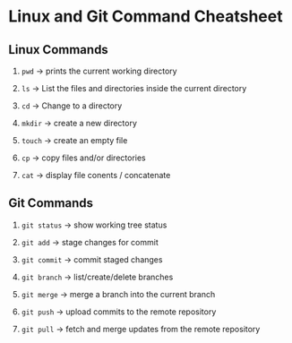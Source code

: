 # Linux and Git Command Cheatsheet

## Linux Commands
1. `pwd` -> prints the current working directory

2. `ls` -> List the files and directories inside the current directory

3. `cd` -> Change to a directory

4. `mkdir` -> create a new directory

5. `touch` -> create an empty file

6. `cp` -> copy files and/or directories

7. `cat` -> display file conents / concatenate

## Git Commands
1. `git status` -> show working tree status

2. `git add` -> stage changes for commit

3. `git commit` -> commit staged changes

4. `git branch` -> list/create/delete branches

5. `git merge` -> merge a branch into the current branch

6. `git push` -> upload commits to the remote repository

7. `git pull` -> fetch and merge updates from the remote repository


